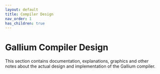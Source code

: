 ```yaml
---
layout: default
title: Compiler Design
nav_order: 1
has_children: true
---
```


# Gallium Compiler Design
This section contains documentation, explanations, graphics
and other notes about the actual design and implementation
of the Gallium compiler. 